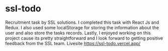 # ssl-todo

Recruitment task by SSL solutions. I completed this task with React Js and Redux. I also used some localStorage for storing the information about the user and also store the tasks records. Lastly, I enjoyed working on this project cause its pretty straightforward and I look forward to getting positive feedback from the SSL team. Livesite https://ssl-todo.vercel.app/
